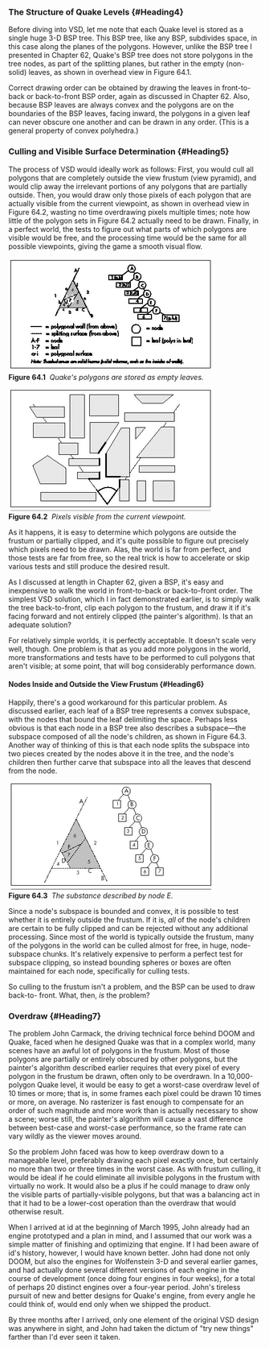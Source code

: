 ### The Structure of Quake Levels {#Heading4}

Before diving into VSD, let me note that each Quake level is stored as a
single huge 3-D BSP tree. This BSP tree, like any BSP, subdivides space,
in this case along the planes of the polygons. However, unlike the BSP
tree I presented in Chapter 62, Quake's BSP tree does not store polygons
in the tree nodes, as part of the splitting planes, but rather in the
empty (non-solid) leaves, as shown in overhead view in Figure 64.1.

Correct drawing order can be obtained by drawing the leaves in
front-to-back or back-to-front BSP order, again as discussed in Chapter
62. Also, because BSP leaves are always convex and the polygons are on
the boundaries of the BSP leaves, facing inward, the polygons in a given
leaf can never obscure one another and can be drawn in any order. (This
is a general property of convex polyhedra.)

### Culling and Visible Surface Determination {#Heading5}

The process of VSD would ideally work as follows: First, you would cull
all polygons that are completely outside the view frustum (view
pyramid), and would clip away the irrelevant portions of any polygons
that are partially outside. Then, you would draw only those pixels of
each polygon that are actually visible from the current viewpoint, as
shown in overhead view in Figure 64.2, wasting no time overdrawing
pixels multiple times; note how little of the polygon sets in Figure
64.2 actually need to be drawn. Finally, in a perfect world, the tests
to figure out what parts of which polygons are visible would be free,
and the processing time would be the same for all possible viewpoints,
giving the game a smooth visual flow.

![](images/64-01.jpg)\
 **Figure 64.1**  *Quake's polygons are stored as empty leaves.*

![](images/64-02.jpg)\
 **Figure 64.2**  *Pixels visible from the current viewpoint.*

As it happens, it is easy to determine which polygons are outside the
frustum or partially clipped, and it's quite possible to figure out
precisely which pixels need to be drawn. Alas, the world is far from
perfect, and those tests are far from free, so the real trick is how to
accelerate or skip various tests and still produce the desired result.

As I discussed at length in Chapter 62, given a BSP, it's easy and
inexpensive to walk the world in front-to-back or back-to-front order.
The simplest VSD solution, which I in fact demonstrated earlier, is to
simply walk the tree back-to-front, clip each polygon to the frustum,
and draw it if it's facing forward and not entirely clipped (the
painter's algorithm). Is that an adequate solution?

For relatively simple worlds, it is perfectly acceptable. It doesn't
scale very well, though. One problem is that as you add more polygons in
the world, more transformations and tests have to be performed to cull
polygons that aren't visible; at some point, that will bog considerably
performance down.

#### Nodes Inside and Outside the View Frustum {#Heading6}

Happily, there's a good workaround for this particular problem. As
discussed earlier, each leaf of a BSP tree represents a convex subspace,
with the nodes that bound the leaf delimiting the space. Perhaps less
obvious is that each node in a BSP tree also describes a subspace—the
subspace composed of all the node's children, as shown in Figure 64.3.
Another way of thinking of this is that each node splits the subspace
into two pieces created by the nodes above it in the tree, and the
node's children then further carve that subspace into all the leaves
that descend from the node.

![](images/64-03.jpg)\
 **Figure 64.3**  *The substance described by node E.*

Since a node's subspace is bounded and convex, it is possible to test
whether it is entirely outside the frustum. If it is, *all* of the
node's children are certain to be fully clipped and can be rejected
without any additional processing. Since most of the world is typically
outside the frustum, many of the polygons in the world can be culled
almost for free, in huge, node-subspace chunks. It's relatively
expensive to perform a perfect test for subspace clipping, so instead
bounding spheres or boxes are often maintained for each node,
specifically for culling tests.

So culling to the frustum isn't a problem, and the BSP can be used to
draw back-to- front. What, then, *is* the problem?

### Overdraw {#Heading7}

The problem John Carmack, the driving technical force behind DOOM and
Quake, faced when he designed Quake was that in a complex world, many
scenes have an awful lot of polygons in the frustum. Most of those
polygons are partially or entirely obscured by other polygons, but the
painter's algorithm described earlier requires that every pixel of every
polygon in the frustum be drawn, often only to be overdrawn. In a
10,000-polygon Quake level, it would be easy to get a worst-case
overdraw level of 10 times or more; that is, in some frames each pixel
could be drawn 10 times or more, on average. No rasterizer is fast
enough to compensate for an order of such magnitude and more work than
is actually necessary to show a scene; worse still, the painter's
algorithm will cause a vast difference between best-case and worst-case
performance, so the frame rate can vary wildly as the viewer moves
around.

So the problem John faced was how to keep overdraw down to a manageable
level, preferably drawing each pixel exactly once, but certainly no more
than two or three times in the worst case. As with frustum culling, it
would be ideal if he could eliminate all invisible polygons in the
frustum with virtually no work. It would also be a plus if he could
manage to draw only the visible parts of partially-visible polygons, but
that was a balancing act in that it had to be a lower-cost operation
than the overdraw that would otherwise result.

When I arrived at id at the beginning of March 1995, John already had an
engine prototyped and a plan in mind, and I assumed that our work was a
simple matter of finishing and optimizing that engine. If I had been
aware of id's history, however, I would have known better. John had done
not only DOOM, but also the engines for Wolfenstein 3-D and several
earlier games, and had actually done several different versions of each
engine in the course of development (once doing four engines in four
weeks), for a total of perhaps 20 distinct engines over a four-year
period. John's tireless pursuit of new and better designs for Quake's
engine, from every angle he could think of, would end only when we
shipped the product.

By three months after I arrived, only one element of the original VSD
design was anywhere in sight, and John had taken the dictum of "try new
things" farther than I'd ever seen it taken.
